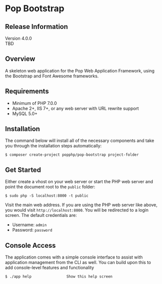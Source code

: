 Pop Bootstrap
=============

Release Information
-------------------
Version 4.0.0  
TBD

Overview
--------

A skeleton web application for the Pop Web Application Framework,
using the Bootstrap and Font Awesome frameworks. 

Requirements
------------

* Minimum of PHP 7.0.0
* Apache 2+, IIS 7+, or any web server with URL rewrite support
* MySQL 5.0+

Installation
------------

The command below will install all of the necessary components and
take you through the installation steps automatically:

```console
$ composer create-project popphp/pop-bootstrap project-folder
```

Get Started
-----------

Either create a vhost on your web server or start the PHP web server
and point the document root to the `public` folder:

```console
$ sudo php -S localhost:8000 -t public
```

Visit the main web address. If you are using the PHP web server like
above, you would visit `http://localhost:8000`. You will be redirected
to a login screen. The default credentials are:

* Username: `admin`
* Password: `password`

Console Access
--------------

The application comes with a simple console interface to assist
with application management from the CLI as well. You can build
upon this to add console-level features and functionality

```console
$ ./app help                Show this help screen
```